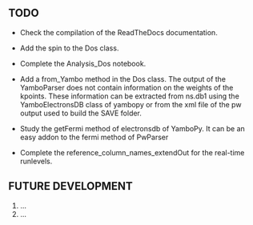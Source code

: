 
TODO
----

- Check the compilation of the ReadTheDocs documentation.

- Add the spin to the Dos class.

- Complete the Analysis_Dos notebook.

- Add a from_Yambo method in the Dos class. The output of the YamboParser does not contain
  information on the weights of the kpoints. These information can be extracted from ns.db1
  using the YamboElectronsDB class of yambopy or from the xml file of the pw output used to
  build the SAVE folder.

- Study the getFermi method of electronsdb of YamboPy. It can be an easy addon to the fermi method of PwParser

- Complete the reference_column_names_extendOut for the real-time runlevels.

FUTURE DEVELOPMENT
------------------

  1. ...
  2. ...
